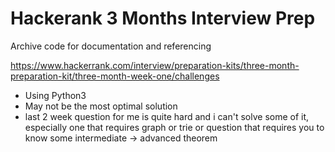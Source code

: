 # Hackerank 3 Months Interview Prep

Archive code for documentation and referencing

https://www.hackerrank.com/interview/preparation-kits/three-month-preparation-kit/three-month-week-one/challenges 

- Using Python3
- May not be the most optimal solution
- last 2 week question for me is quite hard and i can't solve some of it, especially one that requires graph or trie or question that requires you to know some intermediate -> advanced theorem
